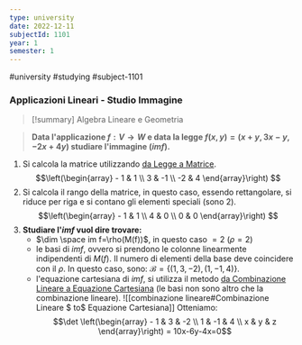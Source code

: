 ```yaml
---
type: university
date: 2022-12-11
subjectId: 1101
year: 1
semester: 1
---
```

#university #studying #subject-1101
### Applicazioni Lineari - Studio Immagine
> [!summary] Algebra Lineare e Geometria


> **Data l'applicazione $f: V \rightarrow W$ e data la legge $f(x,y)=(x+y,3x-y,-2x+4y)$ studiare l'immagine ($im f$).**

1. Si calcola la matrice utilizzando [da Legge a Matrice](<legge#Legge $ to$ Matrice>).
	$$\left(\begin{array} -
	1 & 1 \\ 3 & -1 \\ -2 & 4
	\end{array}\right)
	$$
2. Si calcola il rango della matrice, in questo caso, essendo rettangolare, si riduce per riga e si contano gli elementi speciali (sono 2).
	$$\left(\begin{array} -
	1 & 1 \\ 4 & 0 \\ 0 & 0
	\end{array}\right)
	$$
3. **Studiare l'$im f$ vuol dire trovare:**
	- $\dim \space im f=\rho(M(f))$, in questo caso $=2$ ($\rho=2$)
	- le basi di $im f$, ovvero si prendono le colonne linearmente indipendenti di $M(f)$. Il numero di elementi della base deve coincidere con il $\rho$. In questo caso, sono: $\mathcal{B}=\{(1,3,-2),(1,-1,4)\}$.
	- l'equazione cartesiana di $im f$, si utilizza il metodo [da Combinazione Lineare a Equazione Cartesiana](<combinazione lineare#Combinazione Lineare $ to$ Equazione Cartesiana>) (le basi non sono altro che la combinazione lineare). ![[combinazione lineare#Combinazione Lineare $ to$ Equazione Cartesiana]] Otteniamo:
	$$\det \left(\begin{array} -
	1 & 3 & -2 \\ 1 & -1 & 4 \\ x & y & z
	\end{array}\right) = 10x-6y-4x=0$$
